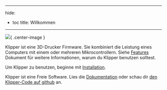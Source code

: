 ***

hide:

- toc title: Willkommen

***

![](img/klipper-logo.png){ .center-image }

Klipper ist eine 3D-Drucker Firmware. Sie kombiniert die Leistung eines Computers mit einem oder mehreren Mikrocontrollern. Siehe [Features](Features.md) Dokument für weitere Informationen, warum du Klipper benutzen solltest.

Um Klipper zu benutzen, beginne mit [Installation](Installation.md).

Klipper ist eine Freie Software. Lies die [Dokumentation](Overview.md) oder schau dir [den Klipper-Code auf github](https://github.com/Klipper3d/klipper) an.

